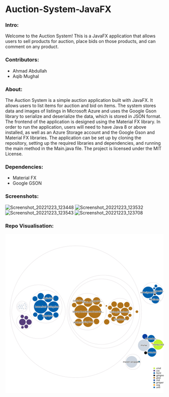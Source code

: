 # Auction-System-JavaFX


### Intro:
Welcome to the Auction System! This is a JavaFX application that allows users to sell products for auction, place bids on those products, and can comment on any product.

### Contributors:
- Ahmad Abdullah
- Aqib Mughal

### About:
The Auction System is a simple auction application built with JavaFX. It allows users to list items for auction and bid on items. The system stores data and images of listings in Microsoft Azure and uses the Google Gson library to serialize and deserialize the data, which is stored in JSON format. The frontend of the application is designed using the Material FX library. In order to run the application, users will need to have Java 8 or above installed, as well as an Azure Storage account and the Google Gson and Material FX libraries. The application can be set up by cloning the repository, setting up the required libraries and dependencies, and running the main method in the Main.java file. The project is licensed under the MIT License.
### Dependencies:
- Material FX
- Google GSON

### Screenshots:

![Screenshot_20221223_123448](https://user-images.githubusercontent.com/119736412/209213106-93760b73-f986-4561-81be-a0e06a98374e.png)
![Screenshot_20221223_123532](https://user-images.githubusercontent.com/119736412/209213165-4a73b85b-ec5b-4daf-bdde-7d293483dadd.png)
![Screenshot_20221223_123543](https://user-images.githubusercontent.com/119736412/209213209-44f59bc5-2232-4477-aef1-0d7c54be4552.png)
![Screenshot_20221223_123708](https://user-images.githubusercontent.com/119736412/209213240-95ed1806-f87d-4b04-bd27-cf1df6a7154c.png)

### Repo Visualisation:
![Repo Visualization](./diagram.svg)